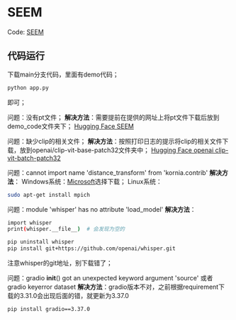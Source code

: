 # SEEM

Code: [SEEM](https://github.com/UX-Decoder/Segment-Everything-Everywhere-All-At-Once/tree/v1.0)

## 代码运行

下载main分支代码，里面有demo代码；

```sh
python app.py
```

即可；

问题：没有pt文件；
**解决方法**：需要提前在提供的网址上将pt文件下载后放到demo_code文件夹下；
[Hugging Face SEEM](https://huggingface.co/xdecoder/SEEM/tree/main)

问题：缺少clip的相关文件；
**解决方法**：按照打印日志的提示将clip的相关文件下载，放到openai/clip-vit-base-patch32文件夹中；
[Hugging Face openai clip-vit-batch-patch32](https://huggingface.co/openai/clip-vit-base-patch32/tree/main)

问题：cannot import name 'distance_transform' from 'kornia.contrib'
**解决方法**：
Windows系统：[Microsoft](https://link.zhihu.com/?target=https%3A//www.microsoft.com/en-us/download/details.aspx%3Fid%3D57467)选择下载；
Linux系统：

```sh
sudo apt-get install mpich
```

问题：module 'whisper' has no attribute 'load_model'
**解决方法**：

```sh
import whisper
print(whisper.__file__)  # 会发现为空的

pip uninstall whisper
pip install git+https://github.com/openai/whisper.git 
```

注意whisper的git地址，别下载错了；

问题：gradio __init__() got an unexpected keyword argument 'source' 或者 gradio keyerror dataset
**解决方法**：gradio版本不对，之前根据requirement下载的3.31.0会出现后面的错，就更新为3.37.0

```sh
pip install gradio==3.37.0
```
